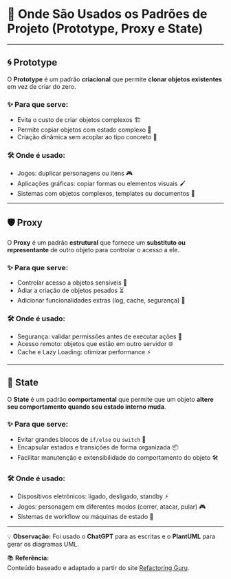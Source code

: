# 🧩 Onde São Usados os Padrões de Projeto (Prototype, Proxy e State)

---

## 🌀 Prototype

O **Prototype** é um padrão **criacional** que permite **clonar objetos existentes** em vez de criar do zero.

### ✨ Para que serve:
- Evita o custo de criar objetos complexos 🏗️  
- Permite copiar objetos com estado complexo 🔄  
- Criação dinâmica sem acoplar ao tipo concreto 🧩  

### 🛠️ Onde é usado:
- Jogos: duplicar personagens ou itens 🎮  
- Aplicações gráficas: copiar formas ou elementos visuais 🖌️  
- Sistemas com objetos complexos, templates ou documentos 📝  

---

## 🛡️ Proxy

O **Proxy** é um padrão **estrutural** que fornece um **substituto ou representante** de outro objeto para controlar o acesso a ele.

### ✨ Para que serve:
- Controlar acesso a objetos sensíveis 🔑  
- Adiar a criação de objetos pesados ⏳  
- Adicionar funcionalidades extras (log, cache, segurança) 📝  

### 🛠️ Onde é usado:
- Segurança: validar permissões antes de executar ações 🔐  
- Acesso remoto: objetos que estão em outro servidor 🌐  
- Cache e Lazy Loading: otimizar performance ⚡  

---

## 🔄 State

O **State** é um padrão **comportamental** que permite que um objeto **altere seu comportamento quando seu estado interno muda**.

### ✨ Para que serve:
- Evitar grandes blocos de `if/else` ou `switch` 🔀  
- Encapsular estados e transições de forma organizada 📦  
- Facilitar manutenção e extensibilidade do comportamento do objeto 🛠️  

### 🛠️ Onde é usado:
- Dispositivos eletrônicos: ligado, desligado, standby ⚡  
- Jogos: personagem em diferentes modos (correr, atacar, pular) 🎮  
- Sistemas de workflow ou máquinas de estado 🔄  

---

💡 **Observação:** Foi usado o **ChatGPT** para as escritas e o **PlantUML** para gerar os diagramas UML.  

📚 **Referência:**  
Conteúdo baseado e adaptado a partir do site [Refactoring Guru](https://refactoring.guru/pt-br/design-patterns).
